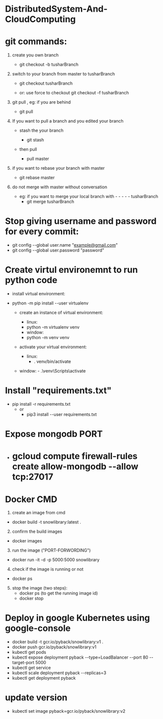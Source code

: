 # DistributedSystem-And-CloudComputing
# git commands:
1. create you own branch
    - git checkout -b tusharBranch

2. switch to your branch from master to tusharBranch
    - git checkout tusharBranch
    
    - or: use force to checkout
        git checkout -f tusharBranch

3. git pull , eg: if you are behind
    - git pull

4. If you want to pull a branch and you edited your branch

    - stash the your branch   
         - git stash
         
    - then pull
        - pull master

5. if you want to rebase your branch with master
    - git rebase master


6. do not merge with master without conversation
    - eg: if you want to merge your local branch with - - - -    - tusharBranch
        - git merge tusharBranch
# Stop giving username and password for every commit:
- git config --global user.name "example@gmail.com"
- git config --global user.password "password"
# Create virtul environemnt to run python code
- install virtual environment:
- python -m pip  install --user  virtualenv

    - create an instance of virtual environment:
        - linux:
        - python -m virtualenv venv
        - window:
        - python -m venv venv
        
     - activate your virtual environment:
        - linux:
            - . venv/bin/activate
    - window:
          - .\venv\Scripts\activate

# Install "requirements.txt"
- pip install -r requirements.txt
    - or
        - pip3 install --user requirements.txt

# Expose mongodb PORT
 - # gcloud compute firewall-rules create allow-mongodb --allow tcp:27017


# Docker CMD
1. create an image from cmd
- docker build -t snowlibrary:latest .
2. confirm the build images
- docker images
3. run the image ("PORT-FORWORDING")
- docker run -it -d -p 5000:5000 snowlibrary
4. check if the image is running or not
- docker ps
5. stop the image (two steps):
    - docker ps (to get the running image id)
    - docker stop <imges-id>

# Deploy in google Kubernetes using google-console
- docker build -t gcr.io/pyback/snowlibrary:v1 .
- docker push gcr.io/pyback/snowlibrary:v1
- kubectl get pods
- kubectl expose deployment pyback --type=LoadBalancer --port 80 --target-port 5000
- kubectl get service
- kubectl scale deployment pyback --replicas=3
- kubectl get deployment pyback
# update version
- kubectl set image pyback=gcr.io/pyback/snowlibrary:v2